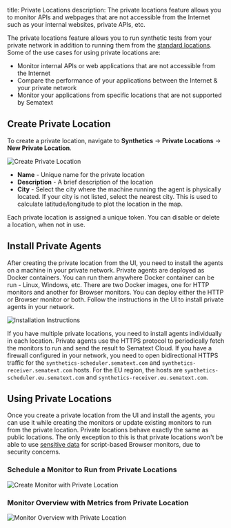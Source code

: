 title: Private Locations
description: The private locations feature allows you to monitor APIs and webpages that are not accessible from the Internet such as your internal websites, private APIs, etc.

The private locations feature allows you to run synthetic tests from your private network in addition to running them from the [standard locations](../synthetics/#locations). Some of the use cases for using private locations are:

* Monitor internal APIs or web applications that are not accessible from the Internet
* Compare the performance of your applications between the Internet & your private network
* Monitor your applications from specific locations that are not supported by Sematext

## Create Private Location

To create a private location, navigate to **Synthetics** -> **Private Locations** -> **New Private Location**. 

![Create Private Location](../images/synthetics/create-private-location.png)

* **Name** - Unique name for the private location
* **Description** - A brief description of the location
* **City** - Select the city where the machine running the agent is physically located. If your city is not listed, select the nearest city. This is used to calculate latitude/longitude to plot the location in the map.

Each private location is assigned a unique token. You can disable or delete a location, when not in use.

## Install Private Agents

After creating the private location from the UI, you need to install the agents on a machine in your private network. Private agents are deployed as Docker containers. You can run them anywhere Docker container can be run - Linux, Windows, etc. There are two Docker images, one for HTTP monitors and another for Browser monitors.
You can deploy either the HTTP or Browser monitor or both. Follow the instructions in the UI to install private agents in your network.

![Installation Instructions](../images/synthetics/private-location-installation.png)

If you have multiple private locations, you need to install agents individually in each location. Private agents use the HTTPS protocol to periodically fetch the monitors to run and send the result to Sematext Cloud. If you have a firewall configured in your network, you need to open bidirectional HTTPS traffic for the `synthetics-scheduler.sematext.com` and `synthetics-receiver.sematext.com` hosts. For the EU region, the hosts are `synthetics-scheduler.eu.sematext.com` and `synthetics-receiver.eu.sematext.com`.

## Using Private Locations

Once you create a private location from the UI and install the agents, you can use it while creating the monitors or update existing monitors to run from the private location. Private locations behave exactly the same as public locations. The only exception to this is that private locations won't be able to use [sensitive data](./user-journey-scripts/sensitive-data.md) for script-based Browser monitors, due to security concerns.

### Schedule a Monitor to Run from Private Locations

![Create Monitor with Private Location](../images/synthetics/private-locations-monitor.png)

### Monitor Overview with Metrics from Private Location

![Monitor Overview with Private Location](../images/synthetics/private-location-monitor-overview.png)
